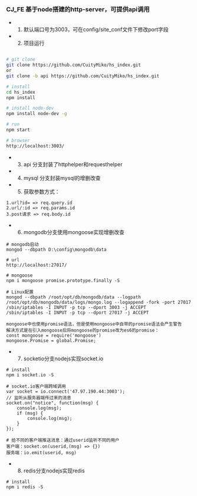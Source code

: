 ### CJ_FE 基于node搭建的http-server，可提供api调用

+ 1. 默认端口号为3003，可在config/site_conf文件下修改port字段
+ 2. 项目运行
```bash

# git clone
git clone https://github.com/CuityMiko/hs_index.git
or
git clone -b api https://github.com/CuityMiko/hs_index.git

# install
cd hs_index
npm install

# install node-dev
npm install node-dev -g

# run
npm start

# browser
http://localhost:3003/
```
+ 3. api 分支封装了httphelper和requesthelper
+ 4. mysql 分支封装mysql的增删改查
+ 5. 获取参数方式：
```
1.url?id= => req.query.id
2.url/:id => req.params.id
3.post请求 => req.body.id
```
+ 6. mongodb分支使用mongoose实现增删改查
```
# mongodb启动
mongod --dbpath D:\config\mongodb\data

# url
http://localhost:27017/

# mongoose
npm i mongoose promise.prototype.finally -S

# Linux配置
mongod --dbpath /root/opt/db/mongodb/data --logpath /root/opt/db/mongodb/data/logs/mongo.log --logappend -fork -port 27017
/sbin/iptables -I INPUT -p tcp --dport 3003 -j ACCEPT
/sbin/iptables -I INPUT -p tcp --dport 27017 -j ACCEPT

mongoose中也使用promise语法，但是使用mongoose中自带的promise语法会产生警告
解决方式是在引入mongoose后将mongoose的promise改为es6的promise：
const mongoose = require('mongoose')
mongoose.Promise = global.Promise;
```
+ 7. socketio分支nodejs实现socket.io
```
# install
npm i socket.io -S

# socket.io客户端跨域调用
var socket = io.connect('47.97.190.44:3003');
// 监听从服务器端传过来的消息
socket.on("notice", function(msg) {
    console.log(msg);
    if (msg) {
        console.log(msg);
    }
});

# 给不同的客户端推送消息：通过userid监听不同的用户
客户端：socket.on(userid,(msg) => {})
服务端：io.emit(userid, msg)
```
+ 8. redis分支nodejs实现redis
```
# install
npm i redis -S
```
